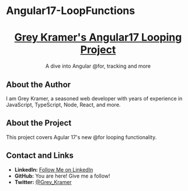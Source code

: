 # Angular17-LoopFunctions
<a href="#">
  <!-- <p align="center"><img alt="Grey Kramer" src="https://avatars.githubusercontent.com/u/39863283?v=4" align="center" width="200"></p> -->
  <h1 align="center">Grey Kramer's Angular17 Looping Project</h1>

</a>

<p align="center">
  A dive into Angular @for, tracking and more
</p>



## About the Author

I am Grey Kramer, a seasoned web developer with years of experience in JavaScript, TypeScript, Node, React, and more.
## About the Project
This project covers Agular 17's new @for looping functionality. 

## Contact and Links

- **LinkedIn:** [Follow Me on LinkedIn](https://www.linkedin.com/in/grey-kramer/)
- **GitHub:** You are here! Give me a follow!
- **Twitter:** [@Grey_Kramer](https://twitter.com/Grey_Kramer)
